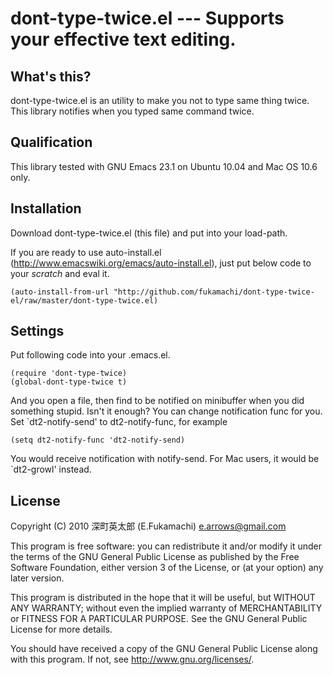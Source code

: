 # dont-type-twice.el --- Supports your effective text editing.

## What's this?

dont-type-twice.el is an utility to make you not to type same thing twice.
This library notifies when you typed same command twice.

## Qualification

This library tested with GNU Emacs 23.1 on Ubuntu 10.04 and Mac OS 10.6 only.

## Installation

Download dont-type-twice.el (this file) and put into your load-path.

If you are ready to use auto-install.el (http://www.emacswiki.org/emacs/auto-install.el), just put below code to your *scratch* and eval it.

    (auto-install-from-url "http://github.com/fukamachi/dont-type-twice-el/raw/master/dont-type-twice.el)

## Settings

Put following code into your .emacs.el.

    (require 'dont-type-twice)
    (global-dont-type-twice t)

And you open a file, then find to be notified on minibuffer when you did something stupid.
Isn't it enough? You can change notification func for you.
Set `dt2-notify-send' to dt2-notify-func, for example

    (setq dt2-notify-func 'dt2-notify-send)

You would receive notification with notify-send.
For Mac users, it would be `dt2-growl' instead.

## License

Copyright (C) 2010  深町英太郎 (E.Fukamachi) <e.arrows@gmail.com>

This program is free software: you can redistribute it and/or modify
it under the terms of the GNU General Public License as published by
the Free Software Foundation, either version 3 of the License, or
(at your option) any later version.

This program is distributed in the hope that it will be useful,
but WITHOUT ANY WARRANTY; without even the implied warranty of
MERCHANTABILITY or FITNESS FOR A PARTICULAR PURPOSE.  See the
GNU General Public License for more details.

You should have received a copy of the GNU General Public License
along with this program.  If not, see <http://www.gnu.org/licenses/>.
